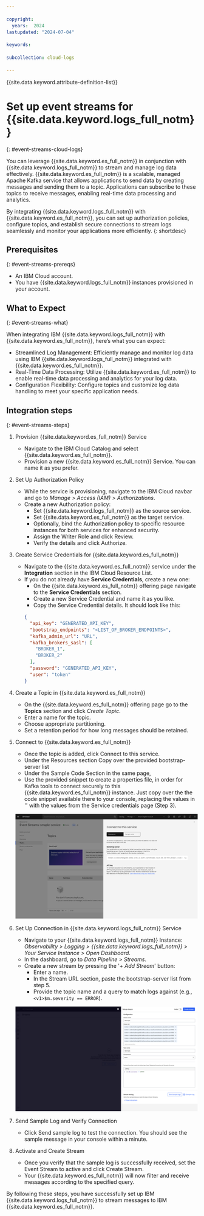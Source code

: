 ```yaml
---

copyright:
  years:  2024
lastupdated: "2024-07-04"

keywords:

subcollection: cloud-logs

---
```


{{site.data.keyword.attribute-definition-list}}



# Set up event streams for {{site.data.keyword.logs_full_notm}}
{: #event-streams-cloud-logs}

You can leverage {{site.data.keyword.es_full_notm}} in conjunction with {{site.data.keyword.logs_full_notm}} to stream and manage log data effectively. {{site.data.keyword.es_full_notm}} is a scalable, managed Apache Kafka service that allows applications to send data by creating messages and sending them to a topic. Applications can subscribe to these topics to receive messages, enabling real-time data processing and analytics.

By integrating {{site.data.keyword.logs_full_notm}} with {{site.data.keyword.es_full_notm}}, you can set up authorization policies, configure topics, and establish secure connections to stream logs seamlessly and monitor your applications more efficiently.
{: shortdesc}

## Prerequisites
{: #event-streams-prereqs}

- An IBM Cloud account.
- You have {{site.data.keyword.logs_full_notm}} instances provisioned in your account.

## What to Expect
{: #event-streams-what}

When integrating IBM {{site.data.keyword.logs_full_notm}} with {{site.data.keyword.es_full_notm}}, here’s what you can expect:

- Streamlined Log Management: Efficiently manage and monitor log data using IBM {{site.data.keyword.logs_full_notm}} integrated with {{site.data.keyword.es_full_notm}}.
- Real-Time Data Processing: Utilize {{site.data.keyword.es_full_notm}} to enable real-time data processing and analytics for your log data.
- Configuration Flexibility: Configure topics and customize log data handling to meet your specific application needs.

## Integration steps
{: #event-streams-steps}

1. Provision {{site.data.keyword.es_full_notm}} Service
   - Navigate to the IBM Cloud Catalog and select {{site.data.keyword.es_full_notm}}.
   - Provision a new {{site.data.keyword.es_full_notm}} Service. You can name it as you prefer.

2. Set Up Authorization Policy
   - While the service is provisioning, navigate to the IBM Cloud navbar and go to _Manage > Access (IAM) > Authorizations_.
   - Create a new Authorization policy:
     - Set {{site.data.keyword.logs_full_notm}} as the source service.
     - Set {{site.data.keyword.es_full_notm}} as the target service.
     - Optionally, bind the Authorization policy to specific resource instances for both services for enhanced security.
     - Assign the Writer Role and click Review. 
     - Verify the details and click Authorize.

3. Create Service Credentials for {{site.data.keyword.es_full_notm}}
   - Navigate to the {{site.data.keyword.es_full_notm}} service under the **Integration** section in the IBM Cloud Resource List.
   - If you do not already have **Service Credentials**, create a new one:
     - On the {{site.data.keyword.es_full_notm}} offering page navigate to the **Service Credentials** section.
     - Create a new Service Credential and name it as you like.
     - Copy the Service Credential details. It should look like this:
     ```json
     {
       "api_key": "GENERATED_API_KEY",
       "bootstrap_endpoints": "<LIST_OF_BROKER_ENDPOINTS>",
       "kafka_admin_url": "URL",
       "kafka_brokers_sasl": [
         "BROKER_1",
         "BROKER_2"
       ],
       "password": "GENERATED_API_KEY",
       "user": "token"
     }
     ```

4. Create a Topic in {{site.data.keyword.es_full_notm}}
   - On the {{site.data.keyword.es_full_notm}} offering page go to the **Topics** section and click _Create Topic_.
   - Enter a name for the topic.
   - Choose appropriate partitioning.
   - Set a retention period for how long messages should be retained.
   
5. Connect to {{site.data.keyword.es_full_notm}}
   - Once the topic is added, click Connect to this service.
   - Under the Resources section Copy over the provided bootstrap-server list 
   - Under the Sample Code Section in the same page,
   - Use the provided snippet to create a properties file, in order for Kafka tools to connect securely to this {{site.data.keyword.es_full_notm}} instance. Just copy over the the code snippet available there to your console, replacing the values in '<brackets>' with the values from the Service credentials page (Step 3).

    ![connect-to-service-page](images/es-connect-page.png)

6. Set Up Connection in {{site.data.keyword.logs_full_notm}} Service
   - Navigate to your {{site.data.keyword.logs_full_notm}} Instance: _Observability > Logging > {{site.data.keyword.logs_full_notm}} > Your Service Instance > Open Dashboard_.
   - In the dashboard, go to _Data Pipeline > Streams_.
   - Create a new stream by pressing the '_+ Add Stream_' button:
     - Enter a name.
     - In the Stream URL section, paste the bootstrap-server list from step 5.
     - Provide the topic name and a query to match logs against (e.g., `<v1>$m.severity == ERROR`).
  
    ![add-streams](images/es-add-streams.png)

7. Send Sample Log and Verify Connection
   - Click Send sample log to test the connection. You should see the sample message in your console within a minute.

8. Activate and Create Stream
   - Once you verify that the sample log is successfully received, set the Event Stream to active and click Create Stream.
   - Your {{site.data.keyword.es_full_notm}} will now filter and receive messages according to the specified query.

By following these steps, you have successfully set up IBM {{site.data.keyword.logs_full_notm}} to stream messages to IBM {{site.data.keyword.es_full_notm}}.
